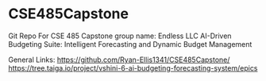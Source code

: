 # CSE485Capstone
Git Repo For CSE 485 Capstone group name: Endless LLC AI-Driven Budgeting Suite: Intelligent Forecasting and Dynamic Budget Management

General Links:
https://github.com/Ryan-Ellis1341/CSE485Capstone/
https://tree.taiga.io/project/vshini-6-ai-budgeting-forecasting-system/epics
